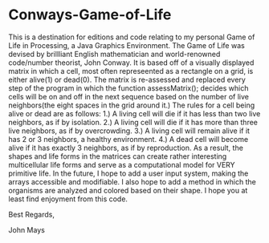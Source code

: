 # Conways-Game-of-Life
This is a destination for editions and code relating to my personal Game of Life in Processing, a Java Graphics Environment.  The Game of Life was devised by brillliant English mathematician and world-renowned code/number theorist, John Conway.  It is based off of a visually displayed matrix in which a cell, most often represeented as a rectangle on a grid, is either alive(1) or dead(0).  The matrix is re-assessed and replaced every step of the program in which the function assessMatrix(); decides which cells will be on and off in the next sequence based on the number of live neighbors(the eight spaces in the grid around it.)  The rules for a cell being alive or dead are as follows:  1.) A living cell will die if it has less than two live neighbors, as if by isolation.  2.) A living cell will die if it has more than three live neighbors, as if by overcrowding.  3.) A living cell will remain alive if it has 2 or 3 neighbors, a healthy environment.  4.) A dead cell will become alive if it has exactly 3 neighbors, as if by reproduction.  As a result, the shapes and life forms in the matrices can create rather interesting multicellular life forms and serve as a computational model for VERY primitive life.  In the future, I hope to add a user input system, making the arrays accessible and modifiable.  I also hope to add a method in which the organisms are analyzed and colored based on their shape. I hope you at least find enjoyment from this code.
  
  Best Regards,
  
  John Mays
